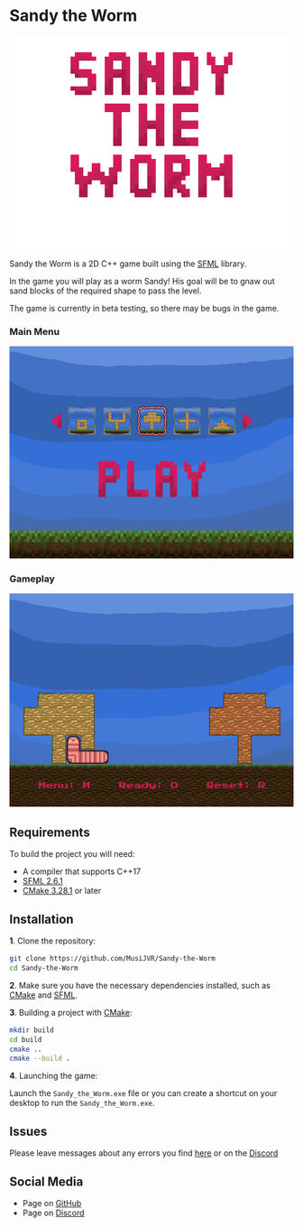 # Sandy the Worm

![Sandy the Worm](src/resources/textures/welcome_title.png)

Sandy the Worm is a 2D C++ game built using the [SFML](https://www.sfml-dev.org/) library.

In the game you will play as a worm Sandy! His goal will be to gnaw out sand blocks of the required shape to pass the level.

The game is currently in beta testing, so there may be bugs in the game.

### Main Menu

![Main Menu](docs/main_menu.png)

### Gameplay

![Gameplay](docs/Gameplay.png)

## Requirements

To build the project you will need:

- A compiler that supports C++17
- [SFML 2.6.1](https://www.sfml-dev.org/)
- [CMake 3.28.1](https://cmake.org/) or later

## Installation

**1**. Clone the repository:

```bash
git clone https://github.com/MusiJVR/Sandy-the-Worm
cd Sandy-the-Worm
```

**2**. Make sure you have the necessary dependencies installed, such as [CMake](https://cmake.org/) and [SFML](https://www.sfml-dev.org/).

**3**. Building a project with [CMake](https://cmake.org/):

```bash
mkdir build
cd build
cmake ..
cmake --build .
```

**4**. Launching the game:

Launch the `Sandy_the_Worm.exe` file or you can create a shortcut on your desktop to run the `Sandy_the_Worm.exe`.

## Issues
Please leave messages about any errors you find [here](https://github.com/MusiJVR/Sandy-the-Worm/issues) or on the [Discord](https://discord.com/channels/1222267843886841996/1222270288247525509)

## Social Media

- Page on [GitHub](https://github.com/MusiJVR/Sandy-the-Worm)
- Page on [Discord](https://discord.gg/xY8WJt7VGr)
